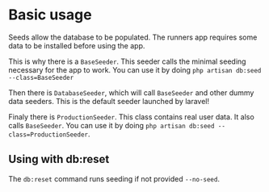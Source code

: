 # Basic usage

Seeds allow the database to be populated. The runners app requires some data to be installed before using the app.

This is why there is a `BaseSeeder`. This seeder calls the minimal seeding necessary for the app to work.
You can use it by doing `php artisan db:seed --class=BaseSeeder`

Then there is `DatabaseSeeder`, which will call `BaseSeeder` and other dummy data seeders.
This is the default seeder launched by laravel!

Finaly there is `ProductionSeeder`. This class contains real user data. It also calls `BaseSeeder`.
You can use it by doing `php artisan db:seed --class=ProductionSeeder`.

## Using with db:reset

The `db:reset` command runs seeding if not provided `--no-seed`.
